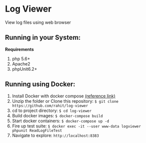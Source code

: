 Log Viewer
==========
View log files using web browser

Running in your System:
----------------------
**Requirements**
1. php 5.6+
1. Apache2
1. phpUnit6.2+

Running using Docker:
--------------------
1. Install Docker with docker compose [(reference link)](https://docs.docker.com/engine/installation/linux/ubuntulinux/)
1. Unzip the folder or Clone this repository: `$ git clone https://github.com/rahit/log-viewer`
1. cd to project directory: `$ cd log-viewer`
1. Build docker images: `$ docker-compose build`
1. Start docker containers: `$ docker-compose up -d`
1. Fire up test suite: `$ docker exec -it --user www-data logviewer phpunit ReadLogFileTest`
1. Navigate to explore: `http://localhost:8383`
